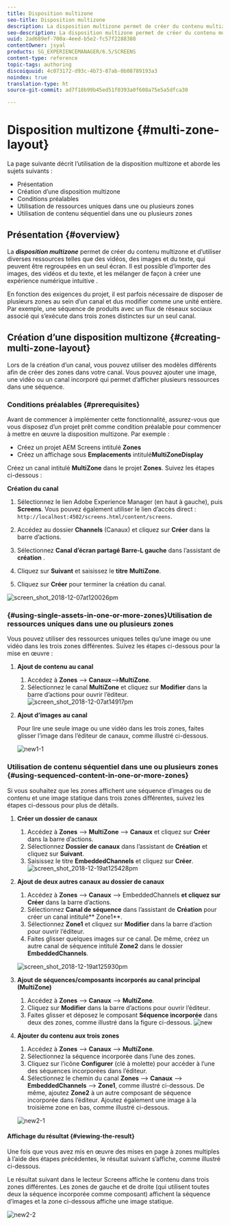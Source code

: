 ```yaml
---
title: Disposition multizone
seo-title: Disposition multizone
description: La disposition multizone permet de créer du contenu multizone et d’utiliser diverses ressources telles que des vidéos, des images et du texte, qui peuvent être regroupées en un seul écran. Consultez cette page pour en savoir plus.
seo-description: La disposition multizone permet de créer du contenu multizone et d’utiliser diverses ressources telles que des vidéos, des images et du texte, qui peuvent être regroupées en un seul écran. Consultez cette page pour en savoir plus.
uuid: 2ad689ef-700a-4eed-b5e2-fc57f2288388
contentOwner: jsyal
products: SG_EXPERIENCEMANAGER/6.5/SCREENS
content-type: reference
topic-tags: authoring
discoiquuid: 4c073172-d93c-4b73-87ab-0b08789193a3
noindex: true
translation-type: ht
source-git-commit: ad7f18b99b45ed51f0393a0f608a75e5a5dfca30

---
```



# Disposition multizone {#multi-zone-layout}

La page suivante décrit l’utilisation de la disposition multizone et aborde les sujets suivants :

* Présentation
* Création d’une disposition multizone
* Conditions préalables
* Utilisation de ressources uniques dans une ou plusieurs zones
* Utilisation de contenu séquentiel dans une ou plusieurs zones

## Présentation {#overview}

La ***disposition multizone*** permet de créer du contenu multizone et d’utiliser diverses ressources telles que des vidéos, des images et du texte, qui peuvent être regroupées en un seul écran. Il est possible d’importer des images, des vidéos et du texte, et les mélanger de façon à créer une expérience numérique intuitive .

En fonction des exigences du projet, il est parfois nécessaire de disposer de plusieurs zones au sein d’un canal et dus modifier comme une unité entière. Par exemple, une séquence de produits avec un flux de réseaux sociaux associé qui s’exécute dans trois zones distinctes sur un seul canal.

## Création d’une disposition multizone {#creating-multi-zone-layout}

Lors de la création d’un canal, vous pouvez utiliser des modèles différents afin de créer des zones dans votre canal. Vous pouvez ajouter une image, une vidéo ou un canal incorporé qui permet d’afficher plusieurs ressources dans une séquence.

### Conditions préalables {#prerequisites}

Avant de commencer à implémenter cette fonctionnalité, assurez-vous que vous disposez d’un projet prêt comme condition préalable pour commencer à mettre en œuvre la disposition multizone. Par exemple :

* Créez un projet AEM Screens intitulé **Zones**
* Créez un affichage sous **Emplacements** intitulé&#x200B;**MultiZoneDisplay**

Créez un canal intitulé **MultiZone** dans le projet **Zones**. Suivez les étapes ci-dessous :

**Création du canal**

1. Sélectionnez le lien Adobe Experience Manager (en haut à gauche), puis **Screens**. Vous pouvez également utiliser le lien d’accès direct : `http://localhost:4502/screens.html/content/screens`.
1. Accédez au dossier **Channels** (Canaux) et cliquez sur **Créer** dans la barre d’actions.

1. Sélectionnez **Canal d’écran partagé Barre-L gauche** dans l’assistant de **création** .

1. Cliquez sur **Suivant** et saisissez le **titre** **MultiZone**.

1. Cliquez sur **Créer** pour terminer la création du canal.

![screen_shot_2018-12-07at120026pm](assets/screen_shot_2018-12-07at120026pm.png)

### {#using-single-assets-in-one-or-more-zones}Utilisation de ressources uniques dans une ou plusieurs zones

Vous pouvez utiliser des ressources uniques telles qu’une image ou une vidéo dans les trois zones différentes. Suivez les étapes ci-dessous pour la mise en œuvre :

1. **Ajout de contenu au canal**

   1. Accédez à **Zones** —&gt; **Canaux**—&gt;**MultiZone**.
   1. Sélectionnez le canal **MultiZone** et cliquez sur **Modifier** dans la barre d’actions pour ouvrir l’éditeur.
   ![screen_shot_2018-12-07at14917pm](assets/screen_shot_2018-12-07at14917pm.png)

1. **Ajout d’images au canal**

   Pour lire une seule image ou une vidéo dans les trois zones, faites glisser l’image dans l’éditeur de canaux, comme illustré ci-dessous.

   ![new1-1](assets/new1-1.gif)

### Utilisation de contenu séquentiel dans une ou plusieurs zones {#using-sequenced-content-in-one-or-more-zones}

Si vous souhaitez que les zones affichent une séquence d’images ou de contenu et une image statique dans trois zones différentes, suivez les étapes ci-dessous pour plus de détails.

1. **Créer un dossier de canaux**

   1. Accédez à **Zones** —&gt; **MultiZone** —&gt; **Canaux** et cliquez sur **Créer** dans la barre d’actions.
   1. Sélectionnez **Dossier de canaux** dans l’assistant de **Création** et cliquez sur **Suivant**.
   1. Saisissez le titre **EmbeddedChannels** et cliquez sur **Créer**.
   ![screen_shot_2018-12-19at125428pm](assets/screen_shot_2018-12-19at125428pm.png)

1. **Ajout de deux autres canaux au dossier de canaux**

   1. Accédez à **Zones** —&gt; **Canaux** —&gt; EmbeddedChannels **et cliquez sur** **Créer** dans la barre d’actions.
   1. Sélectionnez **Canal de séquence**  dans l’assistant de **Création** pour créer un canal intitulé** Zone1**.
   1. Sélectionnez **Zone1** et cliquez sur **Modifier** dans la barre d’action pour ouvrir l’éditeur.
   1. Faites glisser quelques images sur ce canal.
   De même, créez un autre canal de séquence intitulé **Zone2** dans le dossier **EmbeddedChannels**.

   ![screen_shot_2018-12-19at125930pm](assets/screen_shot_2018-12-19at125930pm.png)

1. **Ajout de séquences/composants incorporés au canal principal (MultiZone)**

   1. Accédez à **Zones** —&gt; **Canaux** —&gt; **MultiZone**.
   1. Cliquez sur **Modifier** dans la barre d’actions pour ouvrir l’éditeur.
   1. Faites glisser et déposez le composant  **Séquence incorporée** dans deux des zones, comme illustré dans la figure ci-dessous.
   ![new](assets/new.gif)

1. **Ajouter du contenu aux trois zones**

   1. Accédez à **Zones** —&gt; **Canaux** —&gt; **MultiZone**.
   1. Sélectionnez la séquence incorporée dans l’une des zones.
   1. Cliquez sur l’icône **Configurer** (clé à molette) pour accéder à l’une des séquences incorporées dans l’éditeur.
   1. Sélectionnez le chemin du canal **Zones** —&gt; **Canaux** —&gt; **EmbeddedChannels** —&gt; **Zone1**, comme illustré ci-dessous.
   De même, ajoutez **Zone2** à un autre composant de séquence incorporée dans l’éditeur. Ajoutez également une image à la troisième zone en bas, comme illustré ci-dessous.

   ![new2-1](assets/new2-1.gif)

#### Affichage du résultat {#viewing-the-result}

Une fois que vous avez mis en œuvre des mises en page à zones multiples à l’aide des étapes précédentes, le résultat suivant s’affiche, comme illustré ci-dessous.

Le résultat suivant dans le lecteur Screens affiche le contenu dans trois zones différentes. Les zones de gauche et de droite (qui utilisent toutes deux la séquence incorporée comme composant) affichent la séquence d’images et la zone ci-dessous affiche une image statique.

![new2-2](assets/new2-2.gif)

